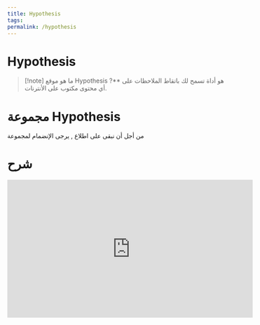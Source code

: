```yaml
---
title: Hypothesis
tags: 
permalink: /hypothesis
---
```


# Hypothesis 

> [!note] ما هو موقع Hypothesis ?**
>  هو أداة تسمح لك باتقاط الملاحظات على أي محتوى مكتوب على الأنترنات.

# مجموعة Hypothesis 
من أجل أن نبقى على اطلاع , يرجى الإنضمام لمجموعة  
# شرح 
<iframe width="560" height="315" src="https://www.youtube.com/embed/7q3fgeLnB-Q" title="YouTube video player" frameborder="0" allow="accelerometer; autoplay; clipboard-write; encrypted-media; gyroscope; picture-in-picture" allowfullscreen></iframe>
